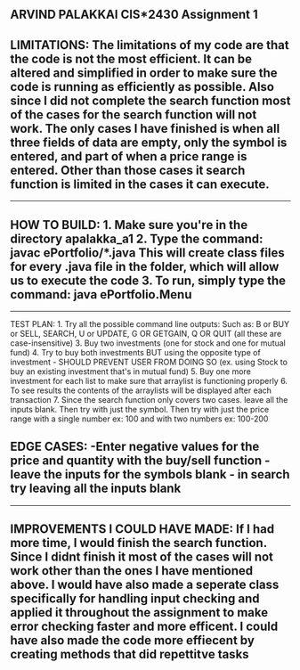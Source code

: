 ARVIND PALAKKAl
CIS*2430 Assignment 1
----------------------------------------------------------------------------------------------------------------------------
LIMITATIONS:
	The limitations of my code are that the code is not the most efficient. It can be altered and simplified in order to make sure the code is running as efficiently as possible. Also since I did not complete the search function most of the cases for the search function will not work.
    The only cases I have finished is when all three fields of data are empty, only the symbol is entered, and part of when a price range is entered. Other than those cases it search function is limited in the cases it can execute.
----------------------------------------------------------------------------------------------------------------------------

----------------------------------------------------------------------------------------------------------------------------
HOW TO BUILD:
	1. Make sure you're in the directory apalakka_a1
	2. Type the command:
		javac ePortfolio/*.java
	This will create class files for every .java file in the folder, which will allow us to execute the code
	3. To run, simply type the command:
		java ePortfolio.Menu
----------------------------------------------------------------------------------------------------------------------------

----------------------------------------------------------------------------------------------------------------------------
TEST PLAN:
	1. Try all the possible command line outputs:
	Such as: B or BUY or SELL, SEARCH, U or UPDATE, G OR GETGAIN, Q OR QUIT (all these are case-insensitive)
	3. Buy two investments (one for stock and one for mutual fund)
	4. Try to buy both investments BUT using the opposite type of investment - SHOULD PREVENT USER FROM DOING SO (ex. using Stock to buy an existing investment that's in mutual fund)
	5. Buy one more investment for each list to make sure that arraylist is functioning properly
    6. To see results the contents of the arraylists will be displayed after each transaction 
	7. Since the search function only covers two cases. leave all the inputs blank. Then try with just the symbol. Then try with just the price range with a single number ex: 100 and with two numbers ex: 100-200

EDGE CASES:
	-Enter negative values for the price and quantity with the buy/sell function
	-leave the inputs for the symbols blank 
    - in search try leaving all the inputs blank
----------------------------------------------------------------------------------------------------------------------------

----------------------------------------------------------------------------------------------------------------------------
IMPROVEMENTS I COULD HAVE MADE:
	If I had more time, I would finish the search function. Since I didnt finish it most of the cases will not work other than the ones I have mentioned above. I would have also made a seperate class specifically for handling input checking and applied it throughout the assignment to
    make error checking faster and more efficent. I could have also made the code more effiecent by creating methods that did repettitve tasks 
----------------------------------------------------------------------------------------------------------------------------